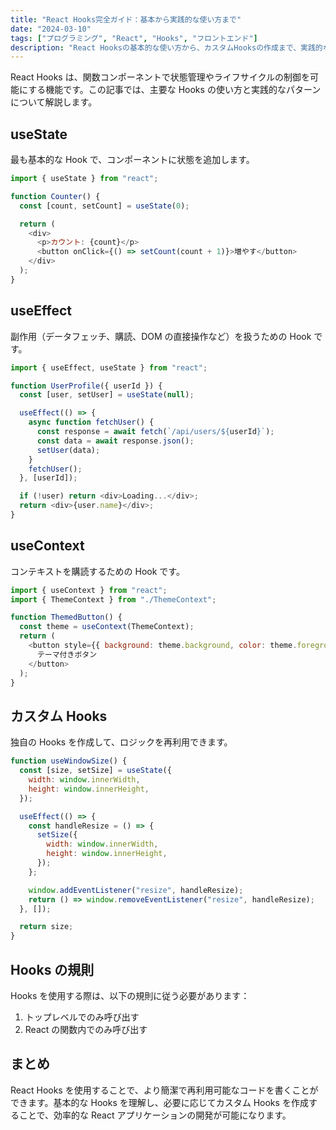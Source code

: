 ```yaml
---
title: "React Hooks完全ガイド：基本から実践的な使い方まで"
date: "2024-03-10"
tags: ["プログラミング", "React", "Hooks", "フロントエンド"]
description: "React Hooksの基本的な使い方から、カスタムHooksの作成まで、実践的な例を交えて解説します。"
---
```


React Hooks は、関数コンポーネントで状態管理やライフサイクルの制御を可能にする機能です。この記事では、主要な Hooks の使い方と実践的なパターンについて解説します。

## useState

最も基本的な Hook で、コンポーネントに状態を追加します。

```javascript
import { useState } from "react";

function Counter() {
  const [count, setCount] = useState(0);

  return (
    <div>
      <p>カウント: {count}</p>
      <button onClick={() => setCount(count + 1)}>増やす</button>
    </div>
  );
}
```

## useEffect

副作用（データフェッチ、購読、DOM の直接操作など）を扱うための Hook です。

```javascript
import { useEffect, useState } from "react";

function UserProfile({ userId }) {
  const [user, setUser] = useState(null);

  useEffect(() => {
    async function fetchUser() {
      const response = await fetch(`/api/users/${userId}`);
      const data = await response.json();
      setUser(data);
    }
    fetchUser();
  }, [userId]);

  if (!user) return <div>Loading...</div>;
  return <div>{user.name}</div>;
}
```

## useContext

コンテキストを購読するための Hook です。

```javascript
import { useContext } from "react";
import { ThemeContext } from "./ThemeContext";

function ThemedButton() {
  const theme = useContext(ThemeContext);
  return (
    <button style={{ background: theme.background, color: theme.foreground }}>
      テーマ付きボタン
    </button>
  );
}
```

## カスタム Hooks

独自の Hooks を作成して、ロジックを再利用できます。

```javascript
function useWindowSize() {
  const [size, setSize] = useState({
    width: window.innerWidth,
    height: window.innerHeight,
  });

  useEffect(() => {
    const handleResize = () => {
      setSize({
        width: window.innerWidth,
        height: window.innerHeight,
      });
    };

    window.addEventListener("resize", handleResize);
    return () => window.removeEventListener("resize", handleResize);
  }, []);

  return size;
}
```

## Hooks の規則

Hooks を使用する際は、以下の規則に従う必要があります：

1. トップレベルでのみ呼び出す
2. React の関数内でのみ呼び出す

## まとめ

React Hooks を使用することで、より簡潔で再利用可能なコードを書くことができます。基本的な Hooks を理解し、必要に応じてカスタム Hooks を作成することで、効率的な React アプリケーションの開発が可能になります。
